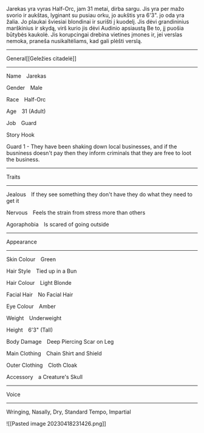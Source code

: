 Jarekas yra vyras Half-Orc, jam 31 metai, dirba sargu. Jis yra per mažo svorio ir aukštas, lyginant su pusiau orku, jo aukštis yra 6'3". jo oda yra žalia. Jo plaukai šviesiai blondinai ir surišti į kuodelį. Jis dėvi grandininius marškinius ir skydą, virš kurio jis dėvi Audinio apsiaustą Be to, jį puošia būtybės kaukolė. 
Jis korupcingai drebina vietines įmones ir, jei verslas nemoka, praneša nusikaltėliams, kad gali plėšti verslą.

---

General[[Geležies citadelė]]

---

Name Jarekas

Gender Male

Race Half-Orc

Age 31 (Adult)

Job Guard

Story Hook 

Guard 1 - They have been shaking down local businesses, and if the busniness doesn't pay then they inform criminals that they are free to loot the business.

---

Traits

---

Jealous If they see something they don't have they do what they need to get it

Nervous Feels the strain from stress more than others

Agoraphobia Is scared of going outside

---

Appearance

---

Skin Colour Green

Hair Style Tied up in a Bun

Hair Colour Light Blonde

Facial Hair No Facial Hair

Eye Colour Amber

Weight Underweight

Height 6'3" (Tall)

Body Damage Deep Piercing Scar on Leg

Main Clothing Chain Shirt and Shield

Outer Clothing Cloth Cloak

Accessory a Creature's Skull

---

Voice

---

Wringing, Nasally, Dry, Standard Tempo, Impartial



![[Pasted image 20230418231426.png]]
